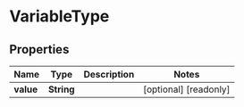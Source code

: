 

# VariableType


## Properties

Name | Type | Description | Notes
------------ | ------------- | ------------- | -------------
**value** | **String** |  |  [optional] [readonly]




